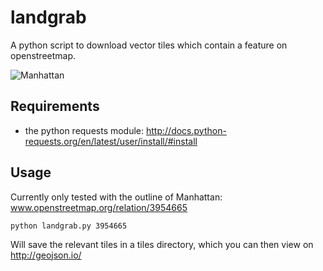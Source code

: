 landgrab
========

A python script to download vector tiles which contain a feature on openstreetmap.

![Manhattan](https://raw.githubusercontent.com/meetar/landgrab/master/manhattan.jpg)

## Requirements

- the python requests module: http://docs.python-requests.org/en/latest/user/install/#install

## Usage

Currently only tested with the outline of Manhattan: www.openstreetmap.org/relation/3954665

    python landgrab.py 3954665

Will save the relevant tiles in a tiles directory, which you can then view on http://geojson.io/
